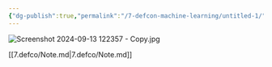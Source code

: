 ```yaml
---
{"dg-publish":true,"permalink":"/7-defcon-machine-learning/untitled-1/","noteIcon":"2"}
---
```




![Screenshot 2024-09-13 122357 - Copy.jpg](/img/user/Screenshot%202024-09-13%20122357%20-%20Copy.jpg)

[[7.defco/Note.md\|7.defco/Note.md]]





















